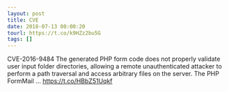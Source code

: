 ```yaml
---
layout: post
title: CVE
date: 2018-07-13 00:00:20
tourl: https://t.co/k9HZz2bu5G
tags: []
---
```

CVE-2016-9484 The generated PHP form code does not properly validate user input folder directories, allowing a remote unauthenticated attacker to perform a path traversal and access arbitrary files on the server. The PHP FormMail ... https://t.co/HBbZ51Uqkf